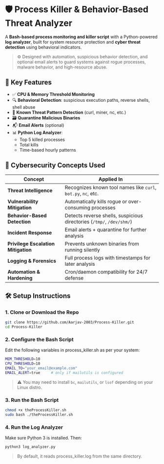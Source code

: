 # 🛡️ Process Killer & Behavior-Based Threat Analyzer

A **Bash-based process monitoring and killer script** with a Python-powered **log analyzer**, built for system resource protection and **cyber threat detection** using behavioral indicators.

> ⚙️ Designed with automation, suspicious behavior detection, and optional email alerts to guard systems against rogue processes, malware behavior, and high-resource abuse.



## 📌 Key Features

- ✅ **CPU & Memory Threshold Monitoring**
- 🔍 **Behavioral Detection**: suspicious execution paths, reverse shells, shell abuse
- 🧠 **Known Threat Pattern Detection** (curl, miner, nc, etc.)
- 🗃️ **Quarantine Malicious Binaries**
- 📬 **Email Alerts** (optional)
- 📊 **Python Log Analyzer**:
  - Top 5 killed processes
  - Total kills
  - Time-based hourly patterns



## 🧠 Cybersecurity Concepts Used

| Concept | Applied In |
|--------|------------|
| **Threat Intelligence** | Recognizes known tool names like `curl`, `bot.py`, `nc`, etc. |
| **Vulnerability Mitigation** | Automatically kills rogue or over-consuming processes |
| **Behavior-Based Detection** | Detects reverse shells, suspicious directories (`/tmp/`, `/dev/shm/`) |
| **Incident Response** | Email alerts + quarantine for further analysis |
| **Privilege Escalation Mitigation** | Prevents unknown binaries from running silently |
| **Logging & Forensics** | Full process logs with timestamps for later analysis |
| **Automation & Hardening** | Cron/daemon compatibility for 24/7 defense |



## 🛠️ Setup Instructions

### 1. Clone or Download the Repo
```bash
git clone https://github.com/Aarjav-2003/Process-Killer.git
cd Process-Killer
```
### 2. Configure the Bash Script
Edit the following variables in process_killer.sh as per your system:
```bash
MEM_THRESHOLD=10
CPU_THRESHOLD=10
EMAIL_TO="your_email@example.com"
EMAIL_ALERT=true     # only if mailutils is configured
```
> ⚠️ You may need to install `bc`, `mailutils`, or `lsof` depending on your Linux distro.
### 3. Run the Bash Script
```bash
chmod +x theProcessKiller.sh
sudo bash ./theProcessKiller.sh
```
### 4. Run the Log Analyzer
Make sure Python 3 is installed. Then:
```bash
python3 log_analyzer.py
```
> By default, it reads process_killer.log from the same directory.





